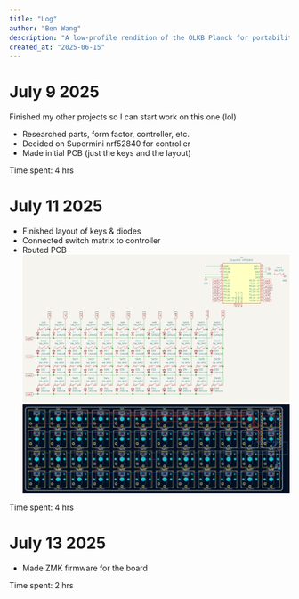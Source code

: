 ```yaml
---
title: "Log"
author: "Ben Wang"
description: "A low-profile rendition of the OLKB Planck for portability"
created_at: "2025-06-15"
---
```


# July 9 2025
Finished my other projects so I can start work on this one (lol)
- Researched parts, form factor, controller, etc.
- Decided on Supermini nrf52840 for controller
- Made initial PCB (just the keys and the layout)

Time spent: 4 hrs

# July 11 2025
- Finished layout of keys & diodes
- Connected switch matrix to controller
- Routed PCB
![image](img/schematicv1.png)
![image](img/pcbv1.png)

Time spent: 4 hrs

# July 13 2025
- Made ZMK firmware for the board

Time spent: 2 hrs
